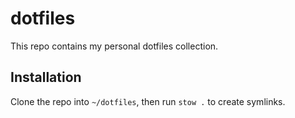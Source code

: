 # dotfiles

This repo contains my personal dotfiles collection.

## Installation

Clone the repo into `~/dotfiles`, then run `stow .` to create symlinks.
